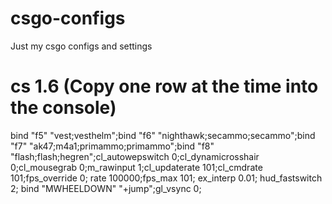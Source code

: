 # csgo-configs
Just my csgo configs and settings

# cs 1.6 (Copy one row at the time into the console)
bind "f5" "vest;vesthelm";bind "f6" "nighthawk;secammo;secammo";bind "f7" "ak47;m4a1;primammo;primammo";bind "f8" "flash;flash;hegren";cl_autowepswitch 0;cl_dynamicrosshair 0;cl_mousegrab 0;m_rawinput 1;cl_updaterate 101;cl_cmdrate 101;fps_override 0;
rate 100000;fps_max 101; ex_interp 0.01; hud_fastswitch 2; bind "MWHEELDOWN" "+jump";gl_vsync 0;
